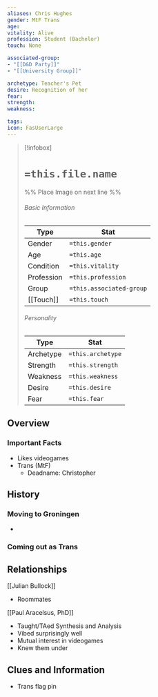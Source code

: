 ```yaml
---
aliases: Chris Hughes
gender: MtF Trans 
age: 
vitality: Alive
profession: Student (Bachelor)
touch: None

associated-group: 
- "[[D&D Party]]"
- "[[University Group]]"

archetype: Teacher's Pet
desire: Recognition of her 
fear:
strength:
weakness:

tags:
icon: FasUserLarge
---
```


> [!infobox]
> # `=this.file.name`
> %% Place Image on next line %%
> ###### Basic Information
> Type |  Stat |
> ---|---|
> Gender | `=this.gender` |
> Age | `=this.age` |
> Condition | `=this.vitality` |
> Profession | `=this.profession` |
> Group | `=this.associated-group` |
> [[Touch]] | `=this.touch` |
> ###### Personality
> Type |  Stat |
> ---|---|
> Archetype | `=this.archetype` |
> Strength | `=this.strength` |
> Weakness | `=this.weakness` |
> Desire | `=this.desire` |
> Fear | `=this.fear` |
## Overview

### Important Facts
- Likes videogames
- Trans (MtF)
	- Deadname: Christopher

## History
### Moving to Groningen
- 
### Coming out as Trans


## Relationships
[[Julian Bullock]]
- Roommates

[[Paul Aracelsus, PhD]]
- Taught/TAed Synthesis and Analysis
- Vibed surprisingly well 
- Mutual interest in videogames
- Knew them under 

## Clues and Information
- Trans flag pin